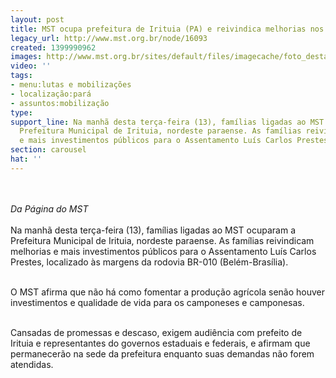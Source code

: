 ```yaml
---
layout: post
title: MST ocupa prefeitura de Irituia (PA) e reivindica melhorias nos assentamentos
legacy_url: http://www.mst.org.br/node/16093
created: 1399990962
images: http://www.mst.org.br/sites/default/files/imagecache/foto_destaque/images.jpg
video: ''
tags:
- menu:lutas e mobilizações
- localização:pará
- assuntos:mobilização
type: 
support_line: Na manhã desta terça-feira (13), famílias ligadas ao MST ocuparam a
  Prefeitura Municipal de Irituia, nordeste paraense. As famílias reivindicam melhorias
  e mais investimentos públicos para o Assentamento Luís Carlos Prestes.
section: carousel
hat: ''
---
```

<p><br><br><em>Da Página do MST<br></em><br>Na manhã desta terça-feira (13), famílias ligadas ao MST ocuparam a Prefeitura Municipal de Irituia, nordeste paraense. As famílias reivindicam melhorias e mais investimentos públicos para o Assentamento Luís Carlos Prestes, localizado às margens da rodovia BR-010 (Belém-Brasília).<br>&nbsp;</p><p>O MST afirma que não há como fomentar a produção agrícola senão houver investimentos e qualidade de vida para os camponeses e camponesas.</p><p><br>Cansadas de promessas e descaso, exigem audiência com prefeito de Irituia e representantes do governos estaduais e federais, e afirmam que permanecerão na sede da prefeitura enquanto suas demandas não forem atendidas.</p><p>&nbsp;</p>
